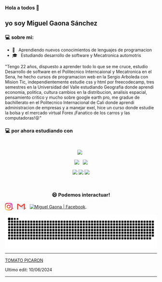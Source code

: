 


### Hola a todos 👋

## yo soy Miguel Gaona Sánchez 

### 💻 sobre mi:

- 🤔 &nbsp; Aprendiendo nuevos conocimientos de lenguajes de programacion
- 🎓 &nbsp; Estudiando desarrollo de software y Mecatronica automotris 
<division>
<pag>"Tengo 22 años, dispuesto a aprender todo lo que se me cruce, estudio Desarrollo de software en el Politecnico Interncaional y Mecatronica en el Sena, he hecho cursos de programacion web en
la Sergio Arboleda con Mision Tic, independientemente estudie css y html por freecodecamp, tres semestres en la Universidad del Valle estudiando Geografia donde aprendi economia, politica, cultura
cambios en la distribucion, analisis espacial, pensamiento critico y mucho sobre google earth pro,
me gradue de bachillerato en el Politecnico Internacional de Cali donde aprendi administracion de empresas y a manejar exel, hice un curso donde estudie la bolsa y el mercado virtual Forex     
¡Fanatico de los carros y las computadoras!😝"</h3>
</division>
<br>






### 💻 por ahora estudiando con

<br>

 <p  align="center">

  
<img src="https://img.shields.io/badge/Python-3776AB?style=for-the-badge&logo=python&logoColor=white" height="25">
  &nbsp;

</p>
<p align="center">

<img src="https://img.shields.io/badge/Java-ED8B00?style=for-the-badge&logo=java&logoColor=white" height="25">
&nbsp;

  <img src="https://img.shields.io/badge/Visual_Studio_Code-0078D4?style=for-the-badge&logo=visual%20studio%20code&logoColor=white" height="25">

</p>
<p align="center">

  <img src="https://img.shields.io/badge/HTML5%20-%23E34F26.svg?style=for-the-badge&logo=html5&logoColor=white" height="25">
<img src="https://img.shields.io/badge/CSS%20-%231572B6.svg?style=for-the-badge&logo=css3&logoColor=white" height="25">
<img src="https://img.shields.io/badge/JavaScript%20-%23F7DF1E.svg?style=for-the-badge&logo=javascript&logoColor=black" height="25">

</p>
 
 <br>

  <div align="center">
  <h3><b>😄 Podemos interactuar!</b></h3>
  </div>
<a href="https://www.instagram.com/elmiguelite/" target="_blank">
  <img align="center" alt="Miguel Gaona | Instagram" width="24px" src="https://github.com/SatYu26/SatYu26/blob/master/Assets/Instagram.svg" />
</a> &nbsp;&nbsp;
<a href="gaonasanchezmiguel02@gmail.com" >
  <img align="center" alt="Miguel Gaona | Gmail" width="26px" src="https://github.com/SatYu26/SatYu26/blob/master/Assets/Gmail.svg" />
</a> &nbsp;&nbsp;
<a href="https://www.facebook.com/miguel.gaona.9699">
    <img align="center" alt="Miguel Gaona | Facebook" width="24px" src="https://upload.wikimedia.org/wikipedia/en/thumb/0/04/Facebook_f_logo_%282021%29.svg/100px-Facebook_f_logo_%282021%29.svg.png" />
</a> &nbsp;&nbsp;

   
  
  <br>
  <p align="center">
  <img src="https://github.com/DHANOLA/DHANOLA/raw/output/github-contribution-grid-snake.svg" alt="snake"></center>
</p>




------

[TOMATO PICARON](https://github.com/tomatopicaron)

Ultimo edit: 10/06/2024


------
